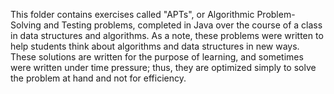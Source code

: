 This folder contains exercises called "APTs", or Algorithmic Problem-Solving and Testing problems, completed in Java over the course of a class in data structures and algorithms. As a note, these problems were written to help students think about algorithms and data structures in new ways. These solutions are written for the purpose of learning, and sometimes were written under time pressure; thus, they are optimized simply to solve the problem at hand and not for efficiency.
